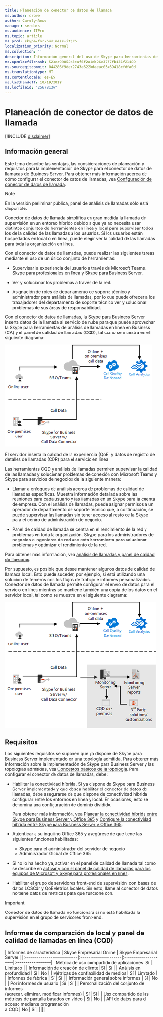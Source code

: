 ```yaml
---
title: Planeación de conector de datos de llamada
ms.author: crowe
author: CarolynRowe
manager: serdars
ms.audience: ITPro
ms.topic: article
ms.prod: skype-for-business-itpro
localization_priority: Normal
ms.collection: ''
description: Información general del uso de Skype para herramientas de telemetría de negocio en línea para supervisar una implementación local en un escenario híbrido.
ms.openlocfilehash: 523ec9905243eaf6f2a4eb26e3757fb431f21489
ms.sourcegitcommit: 044286f9dec2743a622bdaeac03469418cfdfa0d
ms.translationtype: MT
ms.contentlocale: es-ES
ms.lasthandoff: 10/19/2018
ms.locfileid: "25678136"
---
```

# <a name="plan-call-data-connector"></a>Planeación de conector de datos de llamada

[!INCLUDE [disclaimer](../disclaimer.md)]

## <a name="overview"></a>Información general
Este tema describe las ventajas, las consideraciones de planeación y requisitos para la implementación de Skype para el conector de datos de llamadas de Business Server. Para obtener más información acerca de cómo configurar el conector de datos de llamadas, vea [Configuración de conector de datos de llamada](configure-call-data-connector.md).

> [!NOTE]
> En la versión preliminar pública, panel de análisis de llamadas sólo está disponible.

Conector de datos de llamada simplifica en gran medida la llamada de supervisión en un entorno híbrido debido a que ya no necesita usar distintos conjuntos de herramientas en línea y local para supervisar todos los de la calidad de las llamadas a los usuarios. Si los usuarios están hospedados en local o en línea, puede elegir ver la calidad de las llamadas para toda la organización en línea.

Con el conector de datos de llamadas, puede realizar las siguientes tareas mediante el uso de un único conjunto de herramientas:

- Supervisar la experiencia del usuario a través de Microsoft Teams, Skype para profesionales en línea y Skype para Business Server.

- Ver y solucionar los problemas a través de la red.

- Asignación de roles de departamento de soporte técnico y administrador para análisis de llamadas, por lo que puede ofrecer a los trabajadores del departamento de soporte técnico ver y solucionar problemas de sus áreas de responsabilidad. 

Con el conector de datos de llamadas, la Skype para Business Server inserta datos de la llamada al servicio de nube para que puede aprovechar la Skype para herramientas de análisis de llamadas en línea en Business (CA) y el panel de calidad de llamadas (CQD), tal como se muestra en el siguiente diagrama:

![Correo de voz de SfB en la nube](../../sfbserver2019/media/call-data-connector-plan-1.png)

El servidor inserta la calidad de la experiencia (QoE) y datos de registro de detalles de llamadas (CDR) para el servicio en línea.

Las herramientas CQD y análisis de llamadas permiten supervisar la calidad de las llamadas y solucionar problemas de conexión con Microsoft Teams y Skype para servicios de negocios de la siguiente manera:

- Llamar a enfoques de análisis acerca de problemas de calidad de llamadas específicas. Muestra información detallada sobre las reuniones para cada usuario y las llamadas en un Skype para la cuenta de empresa.  Con el análisis de llamadas, puede asignar permisos a un operador de departamento de soporte técnico que, a continuación, se puede supervisar las llamadas sin tener acceso al resto de la Skype para el centro de administración de negocio.

- Panel de calidad de llamada se centra en el rendimiento de la red y problemas en toda la organización. Skype para los administradores de negocios e ingenieros de red use esta herramienta para solucionar problemas y optimizar el rendimiento de la red.

Para obtener más información, vea [análisis de llamadas y panel de calidad de llamadas](https://docs.microsoft.com/en-us/SkypeForBusiness/using-call-quality-in-your-organization/difference-between-call-analytics-and-call-quality-dashboard).

Por supuesto, es posible que desee mantener algunos datos de calidad de llamada local. Esto puede suceder, por ejemplo, si está utilizando una solución de terceros con los flujos de trabajo e informes personalizados.  Conector de datos de llamada permite configurar el envío de datos para el servicio en línea mientras se mantiene también una copia de los datos en el servidor local, tal como se muestra en el siguiente diagrama:

![Correo de voz de SfB en la nube](../../sfbserver2019/media/call-data-connector-plan-2.png)


## <a name="requirements"></a>Requisitos

Los siguientes requisitos se suponen que ya dispone de Skype para Business Server implementado en una topología admitida.  Para obtener más información sobre la implementación de Skype para Business Server y las topologías admitidas, vea [Conceptos básicos de la topología](https://docs.microsoft.com/en-us/SkypeForBusiness/plan-your-deployment/topology-basics/topology-basics). Para configurar el conector de datos de llamadas, debe:

- Habilitar la conectividad híbrida. Si ya dispone de Skype para Business Server implementado y que desea habilitar el conector de datos de llamadas, debe asegurarse de que dispone de conectividad híbrida configurar entre los entornos en línea y local. En ocasiones, esto se denomina una configuración de dominio dividido. 

   Para obtener más información, vea [Planear la conectividad híbrida entre Skype para Business Server y Office 365](plan-hybrid-connectivity.md) y [Configure la conectividad híbrida entre Skype para Business Server y Office 365](configure-hybrid-connectivity.md).

-  Autenticar a su inquilino Office 365 y asegúrese de que tiene las siguientes funciones habilitadas:

   - Skype para el administrador del servidor de negocio 
   - Administrador Global de Office 365 

- Si no lo ha hecho ya, activar en el panel de calidad de llamada tal como se describe en [activar y con el panel de calidad de llamadas para los equipos de Microsoft y Skype para profesionales en línea](/microsoftteams/turning-on-and-using-call-quality-dashboard).
 
- Habilitar el grupo de servidores front-end de supervisión, con bases de datos LCSCdr y QoEMetrics locales. Sin esto, llame al conector de datos no tiene datos de métricas para que funcione con. 
 
> [!IMPORTANT]
> Conector de datos de llamada no funcionará si no está habilitada la supervisión en el grupo de servidores front-end.

## <a name="comparison-of-on-premises-and-online-call-quality-dashboard-cqd-reports"></a>Informes de comparación de local y panel de calidad de llamadas en línea (CQD)

| Informes de característica | Skype Empresarial Online | Skype Empresarial Server   |
|:---------------------------|:---------------------|:---------------------|:------------------|
| Métrica de uso compartido de aplicaciones |Sí | Limitado |
| Información de creación de cliente| Sí | Sí |
| Análisis en profundidad | Sí | No |
| Métricas de confiabilidad de medios | Sí | Limitado |
| Informes de fábrica | Sí | Sí |
| Información general sobre informes | Sí | No |
| Por informes de usuario | Sí | Sí |
| Personalización del conjunto de informes <br> (agregar, eliminar, modificar informes) | Sí | Sí |
| Uso compartido de las métricas de pantalla basados en vídeo | Sí | No |
| API de datos para el acceso mediante programación <br> a CQD | No | Sí |
||||
